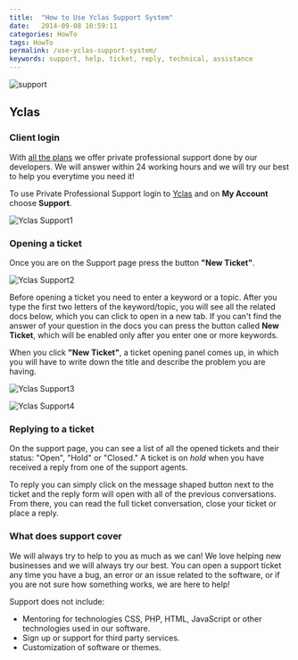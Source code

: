 ```yaml
---
title:  "How to Use Yclas Support System"
date:   2014-09-08 10:59:11
categories: HowTo
tags: HowTo
permalink: /use-yclas-support-system/
keywords: support, help, ticket, reply, technical, assistance
---
```

![support](//open-classifieds.com/wp-content/uploads/2014/09/1280x853xsupport2.jpg.pagespeed.ic.vp1LU3b4pa.jpg)

## Yclas

### Client login

With [all the plans](https://yclas.com/pricing.html) we offer private professional support done by our developers. We will answer within 24 working hours and we will try our best to help you everytime you need it!

To use Private Professional Support login to [Yclas](https://yclas.com/panel/auth/login) and on **My Account** choose **Support**.

![Yclas Support1](//docs.yclas.com/images/yclas-support.png)

### Opening a ticket

Once you are on the Support page press the button **"New Ticket"**. 

![Yclas Support2](//docs.yclas.com/images/yclas-support1.png)

Before opening a ticket you need to enter a keyword or a topic. After you type the first two letters of the keyword/topic, you will see all the related docs below, which you can click to open in a new tab. If you can't find the answer of your question in the docs you can press the button called **New Ticket**, which will be enabled only after you enter one or more keywords.

When you click **"New Ticket"**, a ticket opening panel comes up, in which you will have to write down the title and describe the problem you are having.

![Yclas Support3](//docs.yclas.com/images/yclas-support3.png)

![Yclas Support4](//docs.yclas.com/images/yclas-support4.png)

### Replying to a ticket

On the support page, you can see a list of all the opened tickets and their status: "Open", "Hold" or "Closed." A ticket is on _hold_ when you have received a reply from one of the support agents.

To reply you can simply click on the message shaped button next to the ticket and the reply form will open with all of the previous conversations. From there, you can read the full ticket conversation, close your ticket or place a reply.


### What does support cover

We will always try to help to you as much as we can! We love helping new businesses and we will always try our best. You can open a support ticket any time you have a bug, an error or an issue related to the software, or if you are not sure how something works, we are here to help!

Support does not include:

+ Mentoring for technologies CSS, PHP, HTML, JavaScript or other technologies used in our software.
+ Sign up or support for third party services.
+ Customization of software or themes.
